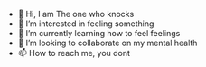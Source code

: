 - 👋 Hi, I am The one who knocks
- 👀 I’m interested in feeling something
- 🌱 I’m currently learning how to feel feelings
- 💞️ I’m looking to collaborate on my mental health
- 📫 How to reach me, you dont
